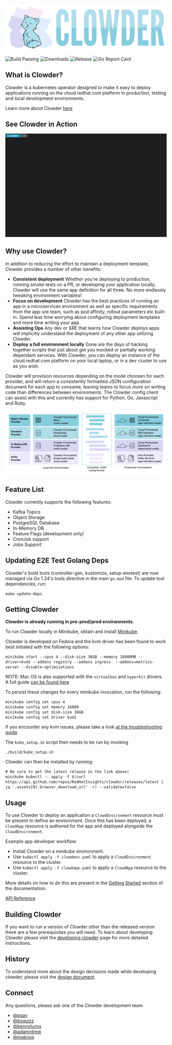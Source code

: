 ![Clowder - Clowd Platform Operator](docs/img/clowder.svg)

![Build Passing](https://img.shields.io/github/actions/workflow/status/RedHatInsights/clowder/package.yml?branch=master)
![Downloads](https://img.shields.io/github/downloads/RedHatInsights/clowder/total.svg)
![Release](https://img.shields.io/github/v/release/RedHatInsights/clowder)
![Go Report Card](https://goreportcard.com/badge/github.com/RedHatInsights/clowder)

## What is Clowder?

Clowder is a kubernetes operator designed to make it easy to deploy applications
running on the cloud.redhat.com platform in production, testing and local
development environments.

Learn more about Clowder [here](docs/learn-more.md)

## See Clowder in Action

![Animated GIF terminal example](docs/img/terminal-example.gif)

## Why use Clowder?

In addition to reducing the effort to maintain a deployment template, Clowder
provides a number of other benefits:

- **Consistent deployment** Whether you're deploying to production, running smoke
  tests on a PR, or developing your application locally, Clowder will use the
  same app definition for all three. No more endlessly tweaking environment variables!
- **Focus on development** Clowder has the best practices of running an app in
  a microservices environment as well as specific requirements from the app-sre
  team, such as pod affinity, rollout parameters etc built-in. Spend less time
  worrying about configuring deployment templates and more time writing your app.
- **Assisting Ops** Any dev or SRE that learns how Clowder deploys apps will
  implicitly understand the deployment of any other app utilizing Clowder.
- **Deploy a full environment locally** Gone are the days of hacking together
  scripts that just about get you mocked or partially working dependant services.
  With  Clowder, you can deploy an instance of the cloud.redhat.com platform on your
  local laptop, or in a dev cluster to use as you wish.

Clowder will provision resources depending on the mode choosen for each provider,
and will return a consistently formatted JSON configuration document for each app
to consume, leaving teams to focus more on writing code than differences between
environments. The Clowder config client can assist with this and currently has support
for Python, Go, Javascript and Ruby.

![Configuration model](docs/img/config.svg)

## Feature List

Clowder currently supports the following features:

- Kafka Topics
- Object Storage
- PostgreSQL Database
- In-Memory DB
- Feature Flags (development only)
- CronJob support
- Jobs Support

## Updating E2E Test Golang Deps

Clowder's build tools (controller-gen, kustomize, setup-envtest) are now managed via Go 1.24's tools directive in the main `go.mod` file. To update tool dependencies, run:
```
make update-deps
```

## Getting Clowder

**Clowder is already running in pre-prod/prod environments.**

To run Clowder locally in Minikube, obtain and install
[Minikube](https://minikube.sigs.k8s.io/docs/start/).

Clowder is developed on Fedora and the kvm driver has been found to work best
initiated with the following options:

```shell
minikube start --cpus 4 --disk-size 36GB --memory 16000MB --driver=kvm2 --addons registry --addons ingress  --addons=metrics-server --disable-optimizations
```

NOTE:
Mac OS is also supported with the `virtualbox` and `hyperkit` drivers. A full
guide [can be found here](docs/macos.md)

To persist these changes for every minikube invocation, run the following:

```shell
minikube config set cpus 4
minikube config set memory 16000
minikube config set disk-size 36GB
minikube config set driver kvm2
```

If you encounter any kvm issues, please take a look
[at the troubleshooting guide](docs/developer-guide.md)

The ``kube_setup.sh`` script then needs to be run by invoking

```shell
./build/kube_setup.sh
```

Clowder can then be installed by running:

```shell
# Be sure to get the latest release in the link above!
minikube kubectl -- apply -f $(curl https://api.github.com/repos/RedHatInsights/clowder/releases/latest | jq '.assets[0].browser_download_url' -r) --validate=false
```

## Usage

To use Clowder to deploy an application a ``ClowdEnvironment`` resource must be
present to define an environment. Once this has been deployed, a ``ClowdApp``
resource is authored for the app and deployed alongside the ``ClowdEnvironment``.

Example app developer workflow:

* Install Clowder on a minikube environment.
* Use ``kubectl apply -f clowdenv.yaml`` to apply a ``ClowdEnvironment`` resource
  to the cluster.
* Use ``kubectl apply -f clowdapp.yaml`` to apply a ``ClowdApp`` resource to the
  cluster.

More details on how to do this are present in the [Getting Started](docs/usage/getting-started.md) section
of the documentation.

[API Reference](https://redhatinsights.github.io/clowder/clowder/dev/api_reference.html)

## Building Clowder

If you want to run a version of Clowder other than the released version there
are a few prerequisites you will need. To learn about developing Clowder please
visit the [developing clowder](docs/developer-guide.md) page for more detailed instructions.

## History

To understand more about the design decisions made while developing clowder,
please visit the [design document](docs/clowder-design.adoc).

## Connect

Any questions, please ask one of the Clowder development team

* [@psav](https://github.com/psav)
* [@bsquizz](https://github.com/bsquizz)
* [@bennyturns](https://github.com/bennyturns)
* [@adamrdrew](https://github.com/adamrdrew)
* [@maknop](https://github.com/maknop) 

